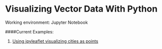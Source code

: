 # Visualizing Vector Data With Python

Working environment: Jupyter Notebook

####Current Examples:

1. [Using ipyleaflet visualizing cities as points](https://github.com/Fangsheng-Zhou/Visualizing_Vector_Data_With_Python/blob/03aa2502b80fdeb725afaeecce36add00602188c/Examples/Visualizing%20Vector%20Data.ipynb)
